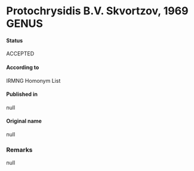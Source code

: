 Protochrysidis B.V. Skvortzov, 1969 GENUS
=======

#### Status
ACCEPTED

#### According to
IRMNG Homonym List

#### Published in
null

#### Original name
null

### Remarks
null